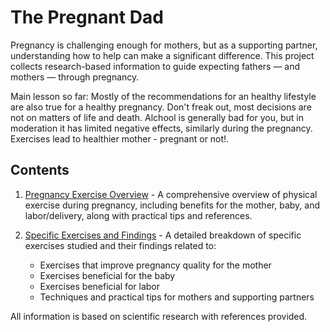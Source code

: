 # The Pregnant Dad

Pregnancy is challenging enough for mothers, but as a supporting partner, understanding how to help can make a significant difference. This project collects research-based information to guide expecting fathers — and mothers — through pregnancy.

Main lesson so far: Mostly of the recommendations for an healthy lifestyle are also true for a healthy pregnancy. Don't freak out, most decisions are not on matters of life and death. Alchool is generally bad for you, but in moderation it has limited negative effects, similarly during the pregnancy. Exercises lead to healthier mother - pregnant or not!. 

## Contents

1. [Pregnancy Exercise Overview](pregnancy_exercise_overview.md) - A comprehensive overview of physical exercise during pregnancy, including benefits for the mother, baby, and labor/delivery, along with practical tips and references.

2. [Specific Exercises and Findings](specific_exercises_and_findings.md) - A detailed breakdown of specific exercises studied and their findings related to:
   - Exercises that improve pregnancy quality for the mother
   - Exercises beneficial for the baby
   - Exercises beneficial for labor
   - Techniques and practical tips for mothers and supporting partners

All information is based on scientific research with references provided.
